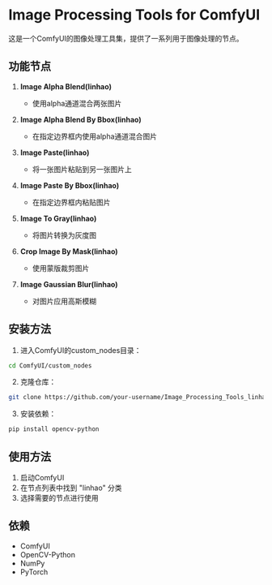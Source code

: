 # Image Processing Tools for ComfyUI

这是一个ComfyUI的图像处理工具集，提供了一系列用于图像处理的节点。

## 功能节点

1. **Image Alpha Blend(linhao)**
   - 使用alpha通道混合两张图片

2. **Image Alpha Blend By Bbox(linhao)**
   - 在指定边界框内使用alpha通道混合图片

3. **Image Paste(linhao)**
   - 将一张图片粘贴到另一张图片上

4. **Image Paste By Bbox(linhao)**
   - 在指定边界框内粘贴图片

5. **Image To Gray(linhao)**
   - 将图片转换为灰度图

6. **Crop Image By Mask(linhao)**
   - 使用蒙版裁剪图片

7. **Image Gaussian Blur(linhao)**
   - 对图片应用高斯模糊

## 安装方法

1. 进入ComfyUI的custom_nodes目录：
```bash
cd ComfyUI/custom_nodes
```

2. 克隆仓库：
```bash
git clone https://github.com/your-username/Image_Processing_Tools_linhao.git
```

3. 安装依赖：
```bash
pip install opencv-python
```

## 使用方法

1. 启动ComfyUI
2. 在节点列表中找到 "linhao" 分类
3. 选择需要的节点进行使用

## 依赖

- ComfyUI
- OpenCV-Python
- NumPy
- PyTorch 